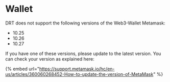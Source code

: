 # Wallet

DRT does not support the following versions of the Web3-Wallet Metamask:

* 10.25
* 10.26
* 10.27

If you have one of these versions, please update to the latest version. You can check your version as explained here:



{% embed url="https://support.metamask.io/hc/en-us/articles/360060268452-How-to-update-the-version-of-MetaMask" %}

